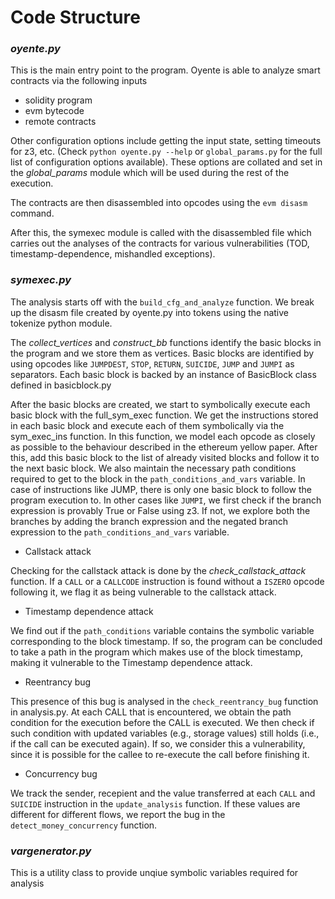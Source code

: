 # Code Structure

### *oyente.py*

This is the main entry point to the program. Oyente is able to analyze smart contracts via the following inputs 
- solidity program
- evm bytecode
- remote contracts

Other configuration options include getting the input state, setting timeouts for z3, etc. (Check ```python oyente.py --help``` or ```global_params.py```  for the full list of configuration options available). 
These options are collated and set in the *global_params* module which will be used during the rest of the execution. 

The contracts are then disassembled into opcodes using the ```evm disasm``` command. 

After this, the symexec module is called with the disassembled file which carries out the analyses of the contracts for various vulnerabilities (TOD, timestamp-dependence, mishandled exceptions). 

### *symexec.py*

The analysis starts off with the ```build_cfg_and_analyze``` function. We break up the disasm file created by oyente.py into tokens using the native tokenize python module. 

The *collect_vertices* and *construct_bb* functions identify the basic blocks in the program and we store them as vertices. Basic blocks are identified by using opcodes like ```JUMPDEST```, ```STOP```, ```RETURN```, ```SUICIDE```, ```JUMP``` and ```JUMPI``` as separators. Each basic block is backed by an instance of BasicBlock class defined in basicblock.py

After the basic blocks are created, we start to symbolically execute each basic block with the full_sym_exec function. We get the instructions stored in each basic block and execute each of them symbolically via the sym_exec_ins function. In this function, we model each opcode as closely as possible to the behaviour described in the ethereum yellow paper. After this, add this basic block to the list of already visited blocks and follow it to the next basic block. We also maintain the necessary path conditions required to get to the block in the ```path_conditions_and_vars``` variable. In case of instructions like JUMP, there is only one basic block to follow the program execution to. In other cases like ```JUMPI```, we first check if the branch expression is provably True or False using z3. If not, we explore both the branches by adding the branch expression and the negated branch expression to the ```path_conditions_and_vars``` variable. 

- Callstack attack

Checking for the callstack attack is done by the *check_callstack_attack* function. If a ```CALL``` or a ```CALLCODE``` instruction is found without a ```ISZERO``` opcode following it, we flag it as being vulnerable to the callstack attack. 

- Timestamp dependence attack

We find out if the ```path_conditions``` variable contains the symbolic variable corresponding to the block timestamp. If so, the program can be concluded to take a path in the program which makes use of the block timestamp, making it vulnerable to the Timestamp dependence attack. 

- Reentrancy bug

This presence of this bug is analysed in the ```check_reentrancy_bug``` function in analysis.py. At each CALL that is encountered, we obtain the path condition for the execution before the CALL is executed. We then check if such condition with updated variables (e.g., storage values) still holds (i.e., if the call can be executed again). If so, we consider this a vulnerability, since it is possible for the callee to re-execute the call before finishing it.

- Concurrency bug

We track the sender, recepient and the value transferred at each ```CALL``` and ```SUICIDE``` instruction in the ```update_analysis``` function. If these values are different for different flows, we report the bug in the ```detect_money_concurrency``` function.  

### *vargenerator.py*

This is a utility class to provide unqiue symbolic variables required for analysis
